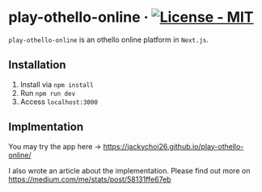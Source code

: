 # play-othello-online &middot; [![License - MIT](https://img.shields.io/badge/License-MIT-blue)](#license)

`play-othello-online` is an othello online platform in `Next.js`.

## Installation

1. Install via `npm install`
2. Run `npm run dev`
3. Access `localhost:3000`

## Implmentation
You may try the app here -> https://jackychoi26.github.io/play-othello-online/

I also wrote an article about the implementation. Please find out more on https://medium.com/me/stats/post/58131ffe67eb
